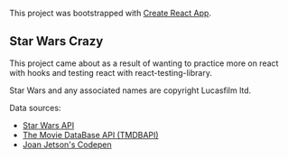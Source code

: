 This project was bootstrapped with [Create React App](https://github.com/facebook/create-react-app).

## Star Wars Crazy

This project came about as a result of wanting to practice more on react with hooks and testing react with react-testing-library.

Star Wars and any associated names are copyright Lucasfilm ltd.

Data sources:

- [Star Wars API](https://swapi.co/)
- [The Movie DataBase API (TMDBAPI)](https://www.themoviedb.org/)
- [Joan Jetson's Codepen](https://codepen.io/joanjetson/pen/jzZjOW)
